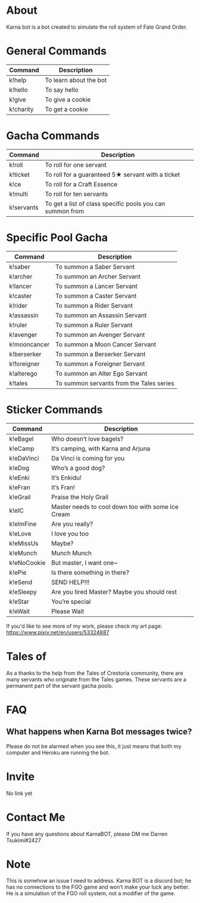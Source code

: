 
# About

Karna bot is a bot created to simulate the roll system of Fate Grand Order.

# General Commands

| Command | Description |
| ------------- | ------------- |
| k!help  | To learn about the bot  |
| k!hello  | To say hello  |
| k!give  | To give a cookie  |
| k!charity  | To get a cookie  |	

# Gacha Commands

| Command | Description |
| ------------- | ------------- |
| k!roll  | To roll for one servant  |
| k!ticket | To roll for a guaranteed 5★ servant with a ticket  |
| k!ce  | To roll for a Craft Essence |
| k!multi  | To roll for ten servants  |
| k!servants  | To get a list of class specific pools you can summon from  |

# Specific Pool Gacha

| Command | Description |
| ------------- | ------------- |
| k!saber  | To summon a Saber Servant  |
| k!archer  | To summon an Archer Servant  |
| k!lancer  | To summon a Lancer Servant  |
| k!caster  | To summon a Caster Servant  |
| k!rider  | To summon a Rider Servant  |
| k!assassin  | To summon an Assassin Servant  |
| k!ruler  | To summon a Ruler Servant  |
| k!avenger  | To summon an Avenger Servant  |
| k!mooncancer  | To summon a Moon Cancer Servant  |
| k!berserker  | To summon a Berserker Servant  |
| k!foreigner  | To summon a Foreigner Servant  |
| k!alterego  | To summon an Alter Ego Servant  |
| k!tales  | To summon servants from the Tales series  |


# Sticker Commands

| Command | Description |
| ------------- | ------------- |
| k!eBagel  | Who doesn’t love bagels?  |
| k!eCamp | It’s camping, with Karna and Arjuna   |
| k!eDaVinci | Da Vinci is coming for you  |
| k!eDog | Who’s a good dog?  |
| k!eEnki  | It’s Enkidu!  |
| k!eFran | It’s Fran!  |
| k!eGrail | Praise the Holy Grail  |
| k!eIC | Master needs to cool down too with some Ice Cream |
| k!eImFine  | Are you really? |
| k!eLove | I love you too  |
| k!eMissUs | Maybe? |
| k!eMunch | Munch Munch  |
| k!eNoCookie | But master, I want one~ |
|k!ePie | Is there something in there? |
|k!eSend | SEND HELP!!! |
|k!eSleepy | Are you tired Master? Maybe you should rest |
|k!eStar | You’re special |
|k!eWait | Please Wait|

If you'd like to see more of my work, please check my art page: https://www.pixiv.net/en/users/53324887

# Tales of

As a thanks to the help from the Tales of Crestoria community, there are many servants who originate from the Tales games. These servants are a permanent part of the servant gacha pools.

# FAQ

## What happens when Karna Bot messages twice?

Please do not be alarmed when you see this, it just means that both my computer and Heroku are running the bot. 

# Invite

No link yet

# Contact Me

If you have any questions about KarnaBOT, please DM me Darren Tsukimi#2427

# Note

This is somehow an issue I need to address. Karna BOT is a discord bot; he has no connections to the FGO game and won’t make your luck any better. He is a simulation of the FGO roll system, not a modifier of the game.
